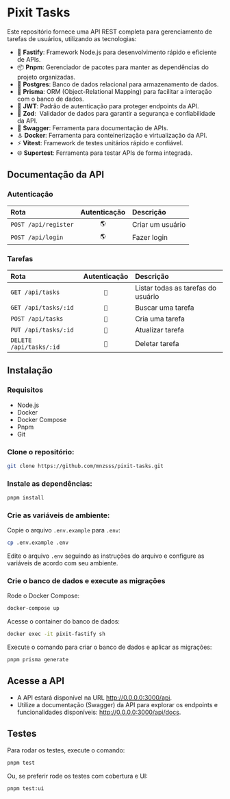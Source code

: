 # Pixit Tasks

Este repositório fornece uma API REST completa para gerenciamento de tarefas de usuários, utilizando as tecnologias:

- 🔌 **Fastify**: Framework Node.js para desenvolvimento rápido e eficiente de APIs.
- 📦 **Pnpm**: Gerenciador de pacotes para manter as dependências do projeto organizadas.
- 💾 **Postgres**: Banco de dados relacional para armazenamento de dados.
- 💚 **Prisma**: ORM (Object-Relational Mapping) para facilitar a interação com o banco de dados.
- 🔐 **JWT**: Padrão de autenticação para proteger endpoints da API.
- 💎 **Zod**: ️ Validador de dados para garantir a segurança e confiabilidade da API.
- 📝 **Swagger**: Ferramenta para documentação de APIs.
- ⚓ **Docker**: Ferramenta para conteinerização e virtualização da API.
- ⚡️ **Vitest**: Framework de testes unitários rápido e confiável.
- 🌐 **Supertest**: Ferramenta para testar APIs de forma integrada.

## Documentação da API

### Autenticação

| Rota                 | Autenticação | Descrição        |
| :------------------- | :----------: | :--------------- |
| `POST /api/register` |     `🌎`      | Criar um usuário |
| `POST /api/login`    |     `🌎`      | Fazer login      |

### Tarefas

| Rota                    | Autenticação | Descrição                          |
| :---------------------- | :----------: | :--------------------------------- |
| `GET /api/tasks`        |     `🔐`      | Listar todas as tarefas do usuário |
| `GET /api/tasks/:id`    |     `🔐`      | Buscar uma tarefa                  |
| `POST /api/tasks`       |     `🔐`      | Cria uma tarefa                    |
| `PUT /api/tasks/:id`    |     `🔐`      | Atualizar tarefa                   |
| `DELETE /api/tasks/:id` |     `🔐`      | Deletar tarefa                     |

## Instalação

### Requisitos

- Node.js
- Docker
- Docker Compose
- Pnpm
- Git

### Clone o repositório:

```bash
git clone https://github.com/mnzsss/pixit-tasks.git
```

### Instale as dependências:

```bash
pnpm install
```

### Crie as variáveis de ambiente:

Copie o arquivo `.env.example` para `.env`:

```bash
cp .env.example .env
```

Edite o arquivo `.env` seguindo as instruções do arquivo e configure as variáveis de acordo com seu ambiente.


### Crie o banco de dados e execute as migrações

Rode o Docker Compose:

```bash
docker-compose up
```
Acesse o container do banco de dados:

```bash
docker exec -it pixit-fastify sh
```

Execute o comando para criar o banco de dados e aplicar as migrações:

```bash
pnpm prisma generate
```

## Acesse a API

- A API estará disponível na URL http://0.0.0.0:3000/api.
- Utilize a documentação (Swagger) da API para explorar os endpoints e funcionalidades disponíveis: http://0.0.0.0:3000/api/docs.

## Testes

Para rodar os testes, execute o comando:

```bash
pnpm test
```

Ou, se preferir rode os testes com cobertura e UI:

```bash
pnpm test:ui
```